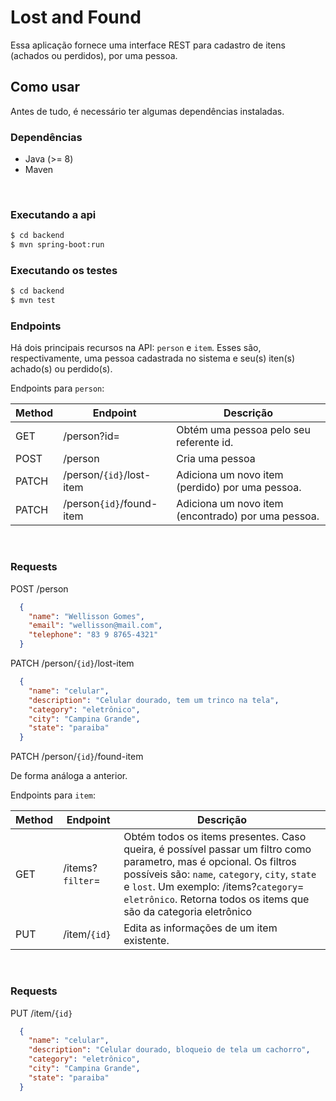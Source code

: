 # Lost and Found

Essa aplicação fornece uma interface REST para cadastro de itens (achados ou perdidos), por uma pessoa.

## Como usar

Antes de tudo, é necessário ter algumas dependências instaladas.

### Dependências

- Java (>= 8)
- Maven
</br>

### Executando a api

```bash
$ cd backend
$ mvn spring-boot:run
```

### Executando os testes
```bash
$ cd backend
$ mvn test
```

### Endpoints

Há dois principais recursos na API: `person` e `item`. Esses são, respectivamente, uma pessoa cadastrada no sistema e seu(s) iten(s) achado(s) ou perdido(s).</br>

Endpoints para `person`: </br>

| Method | Endpoint                     | Descrição                                          |
|--------|------------------------------|----------------------------------------------------|
| GET    | /person?id=                  | Obtém uma pessoa pelo seu referente id.            |
| POST   | /person                      | Cria uma pessoa                                    |
| PATCH  | /person/`{id}`/lost-item     | Adiciona um novo item (perdido) por uma pessoa.    |
| PATCH  | /person`{id}`/found-item     | Adiciona um novo item (encontrado) por uma pessoa. |

</br>

### Requests </br>

POST /person

```json
  {
    "name": "Wellisson Gomes",
    "email": "wellisson@mail.com",
    "telephone": "83 9 8765-4321"
  }
```

PATCH /person/`{id}`/lost-item

```json
  {
    "name": "celular",
    "description": "Celular dourado, tem um trinco na tela",
    "category": "eletrônico",
    "city": "Campina Grande",
    "state": "paraiba"
  }
```

PATCH /person/`{id}`/found-item

De forma análoga a anterior.

Endpoints para `item`:

| Method | Endpoint                     | Descrição                                          |
|--------|------------------------------|----------------------------------------------------|
| GET    | /items?`filter`=             | Obtém todos os items presentes. Caso queira, é possível passar um filtro como parametro, mas é opcional. Os filtros possíveis são: `name`, `category`, `city`, `state` e `lost`. Um exemplo: /items?`category`= `eletrônico`. Retorna todos os items que são da categoria eletrônico|
| PUT   | /item/`{id}`                  | Edita as informações de um item existente.         |

</br>

### Requests </br>

PUT /item/`{id}`

```json
  {
    "name": "celular",
    "description": "Celular dourado, bloqueio de tela um cachorro",
    "category": "eletrônico",
    "city": "Campina Grande",
    "state": "paraiba"
  }
```